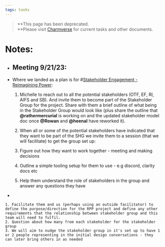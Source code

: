 ```yaml
---
tags: tasks
---
```

>**This page has been deprecated.  
**Please visit [Charmverse](https://app.charmverse.io/superbenefit/task-board-reimagining-power-18270894134568505) for current tasks and other documents.
# Notes:
- ## Meeting 9/21/23:
- Where we landed as a plan is for #[Stakeholder Engagement - Reimagining Power](Stakeholder%20Engagement%20-%20Reimagining%20Power):


	1. Michelle to reach out to all the potential stakeholders (OTF, EF, RI, AIFS and SB). And invite them to become part of the Stakeholder Group for the project. Share with them a brief outline of what being in the Stakeholder Group would look like (plus share the outline that **@rathermercurial** is working on and the updated stakeholder model doc once **@Rowan** and **@heenal** have reworked it).

	2. When all or some of the potential stakeholders have indicated that they want to be part of the SHG we invite them to a session (that we will facilitate) to get the group set up:
	3. Figure out how they want to work together  - meeting and making decisions
	4. Outline a simple tooling setup for them to use - e.g discord, clarity docs etc
	5. Help them understand the role of stakeholders in the group and answer any questions they have
- 

	1. Facilitate them and us (perhaps using an outside facilitator) to define the purpose/direction for the RPP project and define any other requirements that the relationship between stakeholder group and this team will need to fulfil.
	2. Question about how many from each stakeholder for the stakeholder group
	3. We will aim to nudge the stakeholder group in it's set up to have 1 or 2 people representing in the initial design conversations - they can later bring others in as needed 
